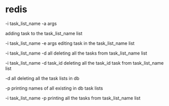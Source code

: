 # redis

<p>-i task_list_name -a args</p>
<p>adding task to the task_list_name list</p>

-i task_list_name -e args
    editing task in the task_list_name list

-i task_list_name -d all
    deleting all the tasks from task_list_name list

-i task_list_name -d task_id
    deleting all the task_id task from task_list_name list

-d all
    deleting all the task lists in db

-p
    printing names of all existing in db task lists

-i task_list_name -p
    printing all the tasks from task_list_name list



